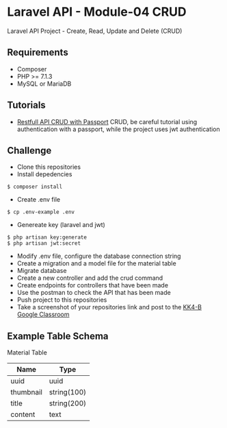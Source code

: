 # Laravel API - Module-04 CRUD

Laravel API Project - Create, Read, Update and Delete (CRUD)

## Requirements

- Composer
- PHP >= 7.1.3
- MySQL or MariaDB

## Tutorials

- [Restfull API CRUD with Passport](https://itsolutionstuff.com/post/build-restful-api-in-laravel-58-exampleexample.html) CRUD, be careful tutorial using authentication with a passport, while the project uses jwt authentication

## Challenge
- Clone this repositories
- Install depedencies
```text
$ composer install
```
- Create .env file
```text
$ cp .env-example .env
```
- Genereate key (laravel and jwt)
```text
$ php artisan key:generate
$ php artisan jwt:secret
```
- Modify .env file, configure the database connection string
- Create a migration and a model file for the material table 
- Migrate database
- Create a new controller and add the crud command
- Create endpoints for controllers that have been made 
- Use the postman to check the API that has been made
- Push project to this repositories
- Take a screenshot of your repositories link and post to the [KK4-B Google Classroom](https://classroom.google.com)

## Example Table Schema
Material Table

| Name          | Type         |
| ------------- | ------------ |
| uuid          | uuid         |
| thumbnail     | string(100)  |
| title         | string(200)  |
| content       | text         |
